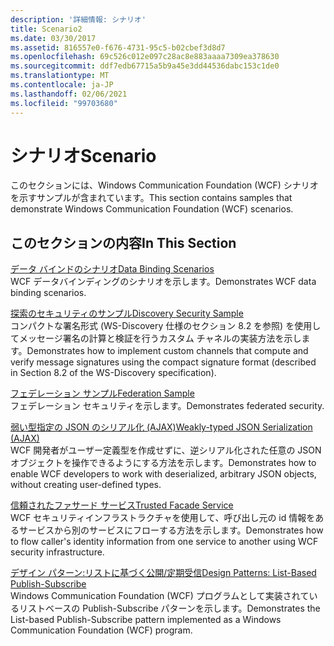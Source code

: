```yaml
---
description: '詳細情報: シナリオ'
title: Scenario2
ms.date: 03/30/2017
ms.assetid: 816557e0-f676-4731-95c5-b02cbef3d8d7
ms.openlocfilehash: 69c526c012e097c28ac8e883aaaa7309ea378630
ms.sourcegitcommit: ddf7edb67715a5b9a45e3dd44536dabc153c1de0
ms.translationtype: MT
ms.contentlocale: ja-JP
ms.lasthandoff: 02/06/2021
ms.locfileid: "99703680"
---
```

# <a name="scenario"></a><span data-ttu-id="b7990-103">シナリオ</span><span class="sxs-lookup"><span data-stu-id="b7990-103">Scenario</span></span>

<span data-ttu-id="b7990-104">このセクションには、Windows Communication Foundation (WCF) シナリオを示すサンプルが含まれています。</span><span class="sxs-lookup"><span data-stu-id="b7990-104">This section contains samples that demonstrate Windows Communication Foundation (WCF) scenarios.</span></span>  
  
## <a name="in-this-section"></a><span data-ttu-id="b7990-105">このセクションの内容</span><span class="sxs-lookup"><span data-stu-id="b7990-105">In This Section</span></span>  

 [<span data-ttu-id="b7990-106">データ バインドのシナリオ</span><span class="sxs-lookup"><span data-stu-id="b7990-106">Data Binding Scenarios</span></span>](data-binding-scenarios.md)  
 <span data-ttu-id="b7990-107">WCF データバインディングのシナリオを示します。</span><span class="sxs-lookup"><span data-stu-id="b7990-107">Demonstrates WCF data binding scenarios.</span></span>  
  
 [<span data-ttu-id="b7990-108">探索のセキュリティのサンプル</span><span class="sxs-lookup"><span data-stu-id="b7990-108">Discovery Security Sample</span></span>](discovery-security-sample.md)  
 <span data-ttu-id="b7990-109">コンパクトな署名形式 (WS-Discovery 仕様のセクション 8.2 を参照) を使用してメッセージ署名の計算と検証を行うカスタム チャネルの実装方法を示します。</span><span class="sxs-lookup"><span data-stu-id="b7990-109">Demonstrates how to implement custom channels that compute and verify message signatures using the compact signature format (described in Section 8.2 of the WS-Discovery specification).</span></span>  
  
 [<span data-ttu-id="b7990-110">フェデレーション サンプル</span><span class="sxs-lookup"><span data-stu-id="b7990-110">Federation Sample</span></span>](federation-sample.md)  
 <span data-ttu-id="b7990-111">フェデレーション セキュリティを示します。</span><span class="sxs-lookup"><span data-stu-id="b7990-111">Demonstrates federated security.</span></span>  
  
 [<span data-ttu-id="b7990-112">弱い型指定の JSON のシリアル化 (AJAX)</span><span class="sxs-lookup"><span data-stu-id="b7990-112">Weakly-typed JSON Serialization (AJAX)</span></span>](weakly-typed-json-serialization-sample.md)  
 <span data-ttu-id="b7990-113">WCF 開発者がユーザー定義型を作成せずに、逆シリアル化された任意の JSON オブジェクトを操作できるようにする方法を示します。</span><span class="sxs-lookup"><span data-stu-id="b7990-113">Demonstrates how to enable WCF developers to work with deserialized, arbitrary JSON objects, without creating user-defined types.</span></span>  
  
 [<span data-ttu-id="b7990-114">信頼されたファサード サービス</span><span class="sxs-lookup"><span data-stu-id="b7990-114">Trusted Facade Service</span></span>](trusted-facade-service.md)  
 <span data-ttu-id="b7990-115">WCF セキュリティインフラストラクチャを使用して、呼び出し元の id 情報をあるサービスから別のサービスにフローする方法を示します。</span><span class="sxs-lookup"><span data-stu-id="b7990-115">Demonstrates how to flow caller's identity information from one service to another using WCF security infrastructure.</span></span>  
  
 [<span data-ttu-id="b7990-116">デザイン パターン:リストに基づく公開/定期受信</span><span class="sxs-lookup"><span data-stu-id="b7990-116">Design Patterns: List-Based Publish-Subscribe</span></span>](design-patterns-list-based-publish-subscribe.md)  
 <span data-ttu-id="b7990-117">Windows Communication Foundation (WCF) プログラムとして実装されているリストベースの Publish-Subscribe パターンを示します。</span><span class="sxs-lookup"><span data-stu-id="b7990-117">Demonstrates the List-based Publish-Subscribe pattern implemented as a Windows Communication Foundation (WCF) program.</span></span>
